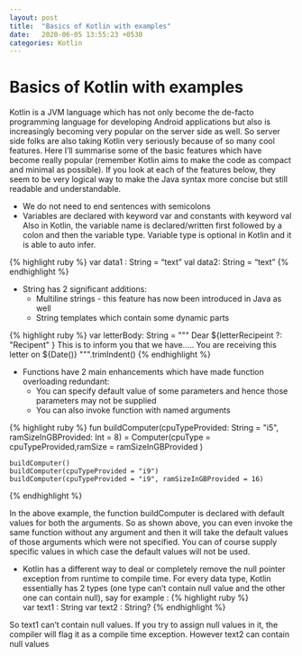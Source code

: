 ```yaml
---
layout: post
title:  "Basics of Kotlin with examples"
date:   2020-06-05 13:55:23 +0530
categories: Kotlin
---
```


# Basics of Kotlin with examples

Kotlin is a JVM language which has not only become the de-facto programming language for developing Android applications but also is increasingly becoming very popular on the server side as well. So server side folks are also taking Kotlin very seriously because of so many cool features. Here I’ll summarise some of the basic features which have become really popular (remember Kotlin aims to make the code as compact and minimal as possible). If you look at each of the features below, they seem to be very logical way to make the Java syntax more concise but still readable and understandable.

* We do not need to end sentences with semicolons
* Variables are declared with keyword var and constants with keyword val
  Also in Kotlin, the variable name is declared/written first followed by a colon and then the variable type. Variable type is optional in Kotlin and it is able to auto infer.

{% highlight ruby %}
	var data1 : String = “text”
	val data2:  String = “text”
{% endhighlight  %}


* String has 2 significant additions:
    * Multiline strings - this feature has now been introduced in Java as well
    * String templates which contain some dynamic parts

{% highlight ruby %}
	var letterBody: String = """
	    Dear ${letterRecipeint ?: "Recipent" }
	    This is to inform you that we have.....
	    You are receiving this letter on ${Date()}
	""".trimIndent()
{% endhighlight %}


* Functions have 2 main enhancements which have made function overloading redundant:
    * You can specify default value of some parameters and hence those parameters may not be supplied 
    * You can also invoke function with named arguments

{% highlight ruby %}
	fun buildComputer(cpuTypeProvided: String = "i5",
			  ramSizeInGBProvided: Int = 8)
	    = Computer(cpuType = cpuTypeProvided,ramSize = ramSizeInGBProvided )

	buildComputer()
	buildComputer(cpuTypeProvided = "i9")
	buildComputer(cpuTypeProvided = "i9", ramSizeInGBProvided = 16)
{% endhighlight  %}

In the above example, the function buildComputer is declared with default values for both the arguments. So as shown above, you can even invoke the same function without any argument and then it will take the default values of those arguments which were not specified. You can of course supply specific values in which case the default values will not be used.


* Kotlin has a different way to deal or completely remove the null pointer exception from runtime to compile time. For every data type, Kotlin essentially has 2 types (one type can’t contain null value and the other one can contain null), say for example :
{% highlight ruby %}		
		var text1 : String 
		var text2 : String?	
{% endhighlight %}
	     
So text1 can’t contain null values. If you try to assign null values in it, the compiler will flag it as a compile time exception.
However text2 can contain null values
